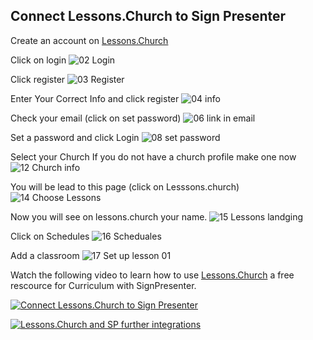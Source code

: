## Connect Lessons.Church to Sign Presenter

Create an account on [Lessons.Church](https://lessons.church/)

Click on login
![02 Login](https://user-images.githubusercontent.com/65249159/202710373-d5a7054c-99a5-4642-956d-1b5885182b74.png)

Click register
![03 Register](https://user-images.githubusercontent.com/65249159/202710531-a6be5ac1-fadc-4a45-b5ec-2531e30dc6e7.png)

Enter Your Correct Info and click register
![04 info](https://user-images.githubusercontent.com/65249159/202710697-74ff478f-f38f-407a-aff4-98b871441d83.png)

Check your email (click on set password)
![06 link in email](https://user-images.githubusercontent.com/65249159/202710747-ff0db5d3-e242-498e-a8d9-2cb3ef543ebe.png)

Set a password and click Login
![08 set password](https://user-images.githubusercontent.com/65249159/202710934-533e74e1-eb5e-4a91-b6f8-aa321bcf66b8.png)

Select your Church If you do not have a church profile make one now
![12 Church info](https://user-images.githubusercontent.com/65249159/202711100-7d8ed003-ab3d-4888-8575-45a62abda670.png)

You will be lead to this page (click on Lesssons.church)
![14 Choose Lessons](https://user-images.githubusercontent.com/65249159/202711277-61c8dced-a604-48ad-b23b-79ae8229aa41.png)

Now you will see on lessons.church your name.
![15 Lessons landging](https://user-images.githubusercontent.com/65249159/202711363-ec4c302f-0cd3-4ba3-b72f-b09cbaa0d638.png)

Click on Schedules
![16 Scheduales](https://user-images.githubusercontent.com/65249159/202711525-746ce835-6188-46bd-8255-f9b5c228fee0.png)

Add a classroom
![17 Set up lesson 01](https://user-images.githubusercontent.com/65249159/202711671-4711e591-d55c-46d4-9e84-2f496e1638e6.png)









Watch the following video to learn how to use [Lessons.Church](https://lessons.church/) a free rescource for Curriculum with SignPresenter.

[![Connect Lessons.Church to Sign Presenter](https://img.youtube.com/vi/wDMnJ7UrD50/0.jpg)](https://www.youtube.com/watch?v=wDMnJ7UrD50)

[![Lessons.Church and SP further integrations](https://img.youtube.com/vi/Og5U1vN1O2o/0.jpg)](https://www.youtube.com/watch?v=Og5U1vN1O2o)
